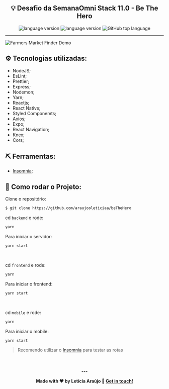 <h2 align="center">💡 Desafio da SemanaOmni Stack 11.0 -  Be The Hero</h2>

<p align="center">

  <img alt="language version" src="https://img.shields.io/badge/Node-v_12.13.1-339933?logo=node.js">

  <img alt="language version" src="https://img.shields.io/badge/Yarn-v_1.22.4-2C8EBB?logo=Yarn">

  <img alt="GitHub top language" src="https://img.shields.io/github/languages/top/Fred-Reis/challenge_backEnd-04_GoStack-v2">

</p>

<hr/>

![Farmers Market Finder Demo](apresentacao.gif)


## ⚙️ Tecnologias utilizadas:

- NodeJS;
- EsLint;
- Prettier;
- Express;
- Nodemon;
- Yarn;
- Reactjs;
- React Native;
- Styled Componemts;
- Axios;
- Expo;
- React Navigation;
- Knex;
- Cors;

## ⛏ Ferramentas:

- [Insomnia](https://insomnia.rest/download/);

## 🏁 Como rodar o Projeto:

Clone o repositório:

```bash
$ git clone https://github.com/araujooleticiaa/beTheHero
```

cd `backend` e rode:

```bash
yarn
```
Para iniciar o servidor:

```bash
yarn start
```
<br/>

cd `frontend` e rode:

```bash
yarn
```

Para iniciar o frontend:

```bash
yarn start
```
<br/>

cd `mobile` e rode:

```bash
yarn
```

Para iniciar o mobile:

```bash
yarn start
```

> Recomendo utilizar o [Insomnia](https://insomnia.rest/download/) para testar as rotas

<br/>

<h4 align="center">
  ---

Made with ♥ by Letícia Araújo :wave: [Get in touch!](https://www.linkedin.com/in/leticiaa-araujoo/)
</h4>
<br/>


